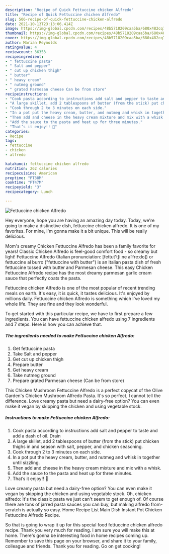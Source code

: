 ```yaml
---
description: "Recipe of Quick Fettuccine chicken Alfredo"
title: "Recipe of Quick Fettuccine chicken Alfredo"
slug: 506-recipe-of-quick-fettuccine-chicken-alfredo
date: 2021-10-13T23:13:06.414Z
image: https://img-global.cpcdn.com/recipes/48b5718209caa5ba/680x482cq70/fettuccine-chicken-alfredo-recipe-main-photo.jpg
thumbnail: https://img-global.cpcdn.com/recipes/48b5718209caa5ba/680x482cq70/fettuccine-chicken-alfredo-recipe-main-photo.jpg
cover: https://img-global.cpcdn.com/recipes/48b5718209caa5ba/680x482cq70/fettuccine-chicken-alfredo-recipe-main-photo.jpg
author: Marian Reynolds
ratingvalue: 4
reviewcount: 36353
recipeingredient:
- " fettuccine pasta"
- " Salt and pepper"
- " cut up chicken thigh"
- " butter"
- " heavy cream"
- " nutmeg ground"
- " grated Parmesan cheese Can be from store"
recipeinstructions:
- "Cook pasta according to instructions add salt and pepper to taste and add a dash of oil. Drain"
- "A large skillet, add 2 tablespoons of butter (from the stick) put chicken thighs in and season with salt, pepper, and chicken seasoning."
- "Cook through 2 to 3 minutes on each side."
- "In a pot put the heavy cream, butter, and nutmeg and whisk in together until sizzling."
- "Then add and cheese in the heavy cream mixture and mix with a whisk."
- "Add the sauce to the pasta and heat up for three minutes."
- "That’s it enjoy!! 🤩"
categories:
- Recipe
tags:
- fettuccine
- chicken
- alfredo

katakunci: fettuccine chicken alfredo 
nutrition: 262 calories
recipecuisine: American
preptime: "PT38M"
cooktime: "PT47M"
recipeyield: "3"
recipecategory: Lunch

---
```



![Fettuccine chicken Alfredo](https://img-global.cpcdn.com/recipes/48b5718209caa5ba/680x482cq70/fettuccine-chicken-alfredo-recipe-main-photo.jpg)

Hey everyone, hope you are having an amazing day today. Today, we're going to make a distinctive dish, fettuccine chicken alfredo. It is one of my favorites. For mine, I'm gonna make it a bit unique. This will be really delicious.

Mom&#39;s creamy Chicken Fettuccine Alfredo has been a family favorite for years! Classic Chicken Alfredo is feel-good comfort food - so creamy but light! Fettuccine Alfredo (Italian pronunciation: [fettut&#39;tʃiːne alˈfreːdo]) or fettuccine al burro (&#34;fettuccine with butter&#34;) is an Italian pasta dish of fresh fettuccine tossed with butter and Parmesan cheese. This easy Chicken Fettuccine Alfredo recipe has the most dreamy parmesan garlic cream sauce that perfectly coats the pasta.

Fettuccine chicken Alfredo is one of the most popular of recent trending meals on earth. It's easy, it is quick, it tastes delicious. It's enjoyed by millions daily. Fettuccine chicken Alfredo is something which I've loved my whole life. They are fine and they look wonderful.


To get started with this particular recipe, we have to first prepare a few ingredients. You can have fettuccine chicken alfredo using 7 ingredients and 7 steps. Here is how you can achieve that.

<!--inarticleads1-->

##### The ingredients needed to make Fettuccine chicken Alfredo:

1. Get  fettuccine pasta
1. Take  Salt and pepper
1. Get  cut up chicken thigh
1. Prepare  butter
1. Get  heavy cream
1. Take  nutmeg ground
1. Prepare  grated Parmesan cheese (Can be from store)


This Chicken Mushroom Fettuccine Alfredo is a perfect copycat of the Olive Garden&#39;s Chicken Mushroom Alfredo Pasta. It&#39;s so perfect, I cannot tell the difference. Love creamy pasta but need a dairy-free option? You can even make it vegan by skipping the chicken and using vegetable stock. 

<!--inarticleads2-->

##### Instructions to make Fettuccine chicken Alfredo:

1. Cook pasta according to instructions add salt and pepper to taste and add a dash of oil. Drain
1. A large skillet, add 2 tablespoons of butter (from the stick) put chicken thighs in and season with salt, pepper, and chicken seasoning.
1. Cook through 2 to 3 minutes on each side.
1. In a pot put the heavy cream, butter, and nutmeg and whisk in together until sizzling.
1. Then add and cheese in the heavy cream mixture and mix with a whisk.
1. Add the sauce to the pasta and heat up for three minutes.
1. That’s it enjoy!! 🤩


Love creamy pasta but need a dairy-free option? You can even make it vegan by skipping the chicken and using vegetable stock. Oh, chicken alfredo﻿: It&#39;s the classic pasta we just can&#39;t seem to get enough of. Of course there are tons of jarred pasta sauces﻿ you can buy, but making alfredo from-scratch is actually so easy. Home Recipe List Main Dish Instant Pot Chicken Fettuccine Alfredo Recipe. 

So that is going to wrap it up for this special food fettuccine chicken alfredo recipe. Thank you very much for reading. I am sure you will make this at home. There's gonna be interesting food in home recipes coming up. Remember to save this page on your browser, and share it to your family, colleague and friends. Thank you for reading. Go on get cooking!
